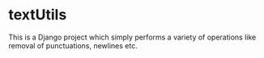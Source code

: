 # textUtils
This is a Django project which simply performs a variety of operations like removal of punctuations, newlines etc.

